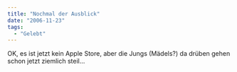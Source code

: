 ```yaml
---
title: "Nochmal der Ausblick"
date: "2006-11-23"
tags:
  - "Gelebt"
---
```


OK, es ist jetzt kein Apple Store, aber die Jungs (Mädels?) da drüben gehen schon jetzt ziemlich steil…

